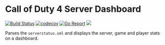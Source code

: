 # Call of Duty 4 Server Dashboard

[![Build Status](https://travis-ci.com/livingston/cod4-server-dashboard.svg?branch=master)](https://travis-ci.com/livingston/cod4-server-dashboard) [![codecov](https://codecov.io/gh/livingston/cod4-server-dashboard/branch/master/graph/badge.svg)](https://codecov.io/gh/livingston/cod4-server-dashboard) [![Go Report](https://goreportcard.com/badge/github.com/livingston/cod4-server-dashboard)](https://goreportcard.com/report/github.com/livingston/cod4-server-dashboard) [![](https://img.shields.io/github/license/livingston/cod4-server-dashboard.svg)](https://github.com/livingston/cod4-server-dashboard)

Parses the `serverstatus.xml` and displays the server, game and player stats on a dashboard.